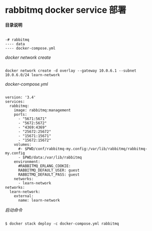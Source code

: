# rabbitmq docker service 部署  
 
#### 目录说明  

<pre><code>
-# rabbitmq
---- data
---- docker-compose.yml
</code></pre>

*docker network create*  
<pre><code>
docker network create -d overlay --gateway 10.0.6.1 --subnet 10.0.6.0/24 learn-network
</code></pre>

*docker-compose.yml*

<pre><code>
version: '3.4'
services:
  rabbitmq:
    image: rabbitmq:management
    ports:
      - "5671:5671"
      - "5672:5672"
      - "4369:4369"
      - "25672:25672"
      - "15671:15671"
      - "15672:15672"
    volumes: 
      #- $PWD/conf/rabbitmq-my.config:/var/lib/rabbitmq/rabbitmq-my.config
      - $PWD/data:/var/lib/rabbitmq
    environment:
      #RABBITMQ_ERLANG_COOKIE: 
      RABBITMQ_DEFAULT_USER: guest
      RABBITMQ_DEFAULT_PASS: guest
    networks:
      - learn-network
networks:
  learn-network:
    external: 
      name: learn-network
</code></pre>

*启动命令*
<pre><code>
$ docker stack deploy -c docker-compose.yml rabbitmq
</code></pre>